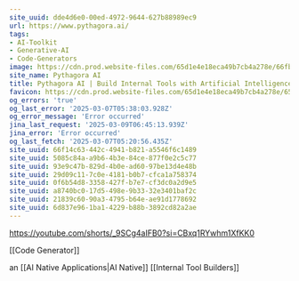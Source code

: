 ```yaml
---
site_uuid: dde4d6e0-00ed-4972-9644-627b88989ec9
url: https://www.pythagora.ai/
tags:
- AI-Toolkit
- Generative-AI
- Code-Generators
image: https://cdn.prod.website-files.com/65d1e4e18eca49b7cb4a278e/66fb8474184667021bf358ca_Screenshot%202024-09-27%20at%2009.28.53%20(3).jpg
site_name: Pythagora AI
title: Pythagora AI | Build Internal Tools with Artificial Intelligence
favicon: https://cdn.prod.website-files.com/65d1e4e18eca49b7cb4a278e/65e29159db5d95ab3dbd6a54_favicon_32_square_more.png
og_errors: 'true'
og_last_error: '2025-03-07T05:38:03.928Z'
og_error_message: 'Error occurred'
jina_last_request: '2025-03-09T06:45:13.939Z'
jina_error: 'Error occurred'
og_last_fetch: '2025-03-07T05:20:56.435Z'
site_uuid: 66f14c63-442c-4941-b821-a5546f6c1489
site_uuid: 5085c84a-a9b6-4b3e-84ce-877f0e2c5c77
site_uuid: 93e9c47b-829d-4b0e-ad60-97be13d4e48b
site_uuid: 29d09c11-7c0e-4181-b0b7-cfca1a758374
site_uuid: 0f6b54d8-3358-427f-b7e7-cf3dc0a2d9e5
site_uuid: a8740bc0-17d5-498e-9b33-32e3401baf2c
site_uuid: 21839c60-90a3-4795-b64e-ae91d1778692
site_uuid: 6d837e96-1ba1-4229-b88b-3892cd82a2ae
---
```

https://youtube.com/shorts/_9SCg4aIFB0?si=CBxq1RYwhm1XfKK0

[[Code Generator]]

an [[AI Native Applications|AI Native]] [[Internal Tool Builders]]
